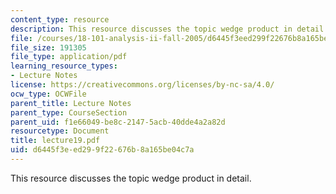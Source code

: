 ```yaml
---
content_type: resource
description: This resource discusses the topic wedge product in detail.
file: /courses/18-101-analysis-ii-fall-2005/d6445f3eed299f22676b8a165be04c7a_lecture19.pdf
file_size: 191305
file_type: application/pdf
learning_resource_types:
- Lecture Notes
license: https://creativecommons.org/licenses/by-nc-sa/4.0/
ocw_type: OCWFile
parent_title: Lecture Notes
parent_type: CourseSection
parent_uid: f1e66049-be8c-2147-5acb-40dde4a2a82d
resourcetype: Document
title: lecture19.pdf
uid: d6445f3e-ed29-9f22-676b-8a165be04c7a
---
```

This resource discusses the topic wedge product in detail.